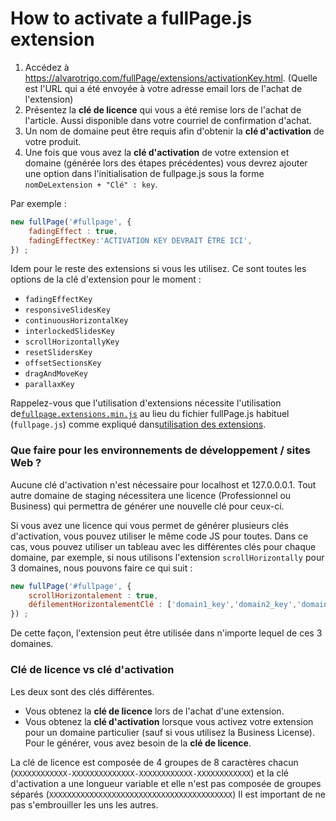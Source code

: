 # How to activate a fullPage.js extension 

1. Accédez à https://alvarotrigo.com/fullPage/extensions/activationKey.html. (Quelle est l'URL qui a été envoyée à votre adresse email lors de l'achat de l'extension)
1. Présentez la **clé de licence** qui vous a été remise lors de l'achat de l'article. Aussi disponible dans votre courriel de confirmation d'achat.
1. Un nom de domaine peut être requis afin d'obtenir la **clé d'activation** de votre produit.
1. Une fois que vous avez la **clé d'activation** de votre extension et domaine (générée lors des étapes précédentes) vous devrez ajouter une option dans l'initialisation de fullpage.js sous la forme `nomDeLextension + "Clé" : key`.

Par exemple :

```javascript
new fullPage('#fullpage', {
    fadingEffect : true,
    fadingEffectKey:'ACTIVATION KEY DEVRAIT ÊTRE ICI',
}) ;
```

Idem pour le reste des extensions si vous les utilisez.
Ce sont toutes les options de la clé d'extension pour le moment :

* `fadingEffectKey`
* `responsiveSlidesKey`
* `continuousHorizontalKey`
* `interlockedSlidesKey`
* `scrollHorizontallyKey`
* `resetSlidersKey`
* `offsetSectionsKey`
* `dragAndMoveKey`
* `parallaxKey`

Rappelez-vous que l'utilisation d'extensions nécessite l'utilisation de[`fullpage.extensions.min.js`](https://github.com/alvarotrigo/fullPage.js/blob/master/dist/fullpage.extensions.min.js) au lieu du fichier fullPage.js habituel (`fullpage.js`) comme expliqué dans[utilisation des extensions](https://github.com/alvarotrigo/fullPage.js#use-extensions).

### Que faire pour les environnements de développement / sites Web ?
Aucune clé d'activation n'est nécessaire pour localhost et 127.0.0.0.1. Tout autre domaine de staging nécessitera une licence (Professionnel ou Business) qui permettra de générer une nouvelle clé pour ceux-ci.

Si vous avez une licence qui vous permet de générer plusieurs clés d'activation, vous pouvez utiliser le même code JS pour toutes. Dans ce cas, vous pouvez utiliser un tableau avec les différentes clés pour chaque domaine, par exemple, si nous utilisons l'extension `scrollHorizontally` pour 3 domaines, nous pouvons faire ce qui suit :

```js
new fullPage('#fullpage', {
    scrollHorizontalement : true,
    défilementHorizontalementClé : ['domain1_key','domain2_key','domain3_key'].
}) ;
```

De cette façon, l'extension peut être utilisée dans n'importe lequel de ces 3 domaines.

### Clé de licence vs clé d'activation
Les deux sont des clés différentes.
- Vous obtenez la **clé de licence** lors de l'achat d'une extension.
- Vous obtenez la **clé d'activation**  lorsque vous activez votre extension pour un domaine particulier (sauf si vous utilisez la Business License). Pour le générer, vous avez besoin de la **clé de licence**.

La clé de licence est composée de 4 groupes de 8 caractères chacun (`XXXXXXXXXXXX-XXXXXXXXXXXXXX-XXXXXXXXXXXX-XXXXXXXXXXXX`) et la clé d'activation a une longueur variable et elle n'est pas composée de groupes séparés (`XXXXXXXXXXXXXXXXXXXXXXXXXXXXXXXXXXXXXXXXX`)
Il est important de ne pas s'embrouiller les uns les autres.